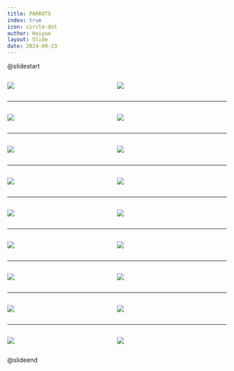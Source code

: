 ```yaml
---
title: PARROTS
index: true
icon: circle-dot
author: Haiyue
layout: Slide
date: 2024-09-23
---
```

 
@slidestart

<div style="display:flex">
<div style="flex:1">

![](/reading/english/Level-M/PARROTS/001.webp)
</div>
<div style="flex:1">

![](/reading/english/Level-M/PARROTS/002.webp)
</div>
</div>

---

<div style="display:flex">
<div style="flex:1">

![](/reading/english/Level-M/PARROTS/003.webp)
</div>
<div style="flex:1">

![](/reading/english/Level-M/PARROTS/004.webp)
</div>
</div>

---

<div style="display:flex">
<div style="flex:1">

![](/reading/english/Level-M/PARROTS/005.webp)
</div>
<div style="flex:1">

![](/reading/english/Level-M/PARROTS/006.webp)
</div>
</div>

---

<div style="display:flex">
<div style="flex:1">

![](/reading/english/Level-M/PARROTS/007.webp)
</div>
<div style="flex:1">

![](/reading/english/Level-M/PARROTS/008.webp)
</div>
</div>

---

<div style="display:flex">
<div style="flex:1">

![](/reading/english/Level-M/PARROTS/009.webp)
</div>
<div style="flex:1">

![](/reading/english/Level-M/PARROTS/010.webp)
</div>
</div>

---

<div style="display:flex">
<div style="flex:1">

![](/reading/english/Level-M/PARROTS/011.webp)
</div>
<div style="flex:1">

![](/reading/english/Level-M/PARROTS/012.webp)
</div>
</div>

---

<div style="display:flex">
<div style="flex:1">

![](/reading/english/Level-M/PARROTS/013.webp)
</div>
<div style="flex:1">

![](/reading/english/Level-M/PARROTS/014.webp)
</div>
</div>

---

<div style="display:flex">
<div style="flex:1">

![](/reading/english/Level-M/PARROTS/015.webp)
</div>
<div style="flex:1">

![](/reading/english/Level-M/PARROTS/016.webp)
</div>
</div>

---

<div style="display:flex">
<div style="flex:1">

![](/reading/english/Level-M/PARROTS/017.webp)
</div>
<div style="flex:1">

![](/reading/english/Level-M/PARROTS/018.webp)
</div>
</div>

@slideend
